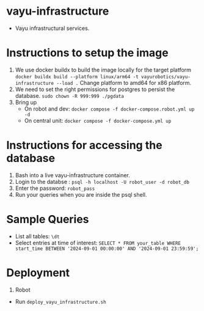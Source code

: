 # vayu-infrastructure
- Vayu infrastructural services. 

# Instructions to setup the image
1. We use docker buildx to build the image locally for the target platform
    ```docker buildx build --platform linux/arm64 -t vayurobotics/vayu-infrastructure --load .```
    Change platform to amd64 for x86 platform.
2. We need to set the right permissions for postgres to persist the database.
```sudo chown -R 999:999 ./pgdata```
3. Bring up
    - On robot and dev: ```docker compose -f docker-compose.robot.yml up -d ```
    - On central unit: ```docker compose -f docker-compose.yml up```


# Instructions for accessing the database
1. Bash into a live vayu-infrastructure container.
2. Login to the databse : ```psql -h localhost -U robot_user -d robot_db```
3. Enter the password: ```robot_pass```
4. Run your queries when you are inside the psql shell.

# Sample Queries
- List all tables: ``\dt``
- Select entries at time of interest: ``SELECT * FROM your_table WHERE start_time BETWEEN '2024-09-01 00:00:00' AND '2024-09-01 23:59:59';``

# Deployment
1. Robot
- Run ```deploy_vayu_infrastructure.sh```
